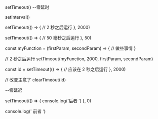 setTimeout()
  --零延时

setInterval()

setTimeout(() => {
  // 2 秒之后运行
}, 2000)

setTimeout(() => {
  // 50 毫秒之后运行
}, 50)

const myFunction = (firstParam, secondParam) => {
  // 做些事情
}

// 2 秒之后运行
setTimeout(myFunction, 2000, firstParam, secondParam)

const id = setTimeout(() => {
  // 应该在 2 秒之后运行
}, 2000)

// 改变主意了
clearTimeout(id)

--零延迟

setTimeout(() => {
  console.log('后者 ')
}, 0)

console.log(' 前者 ')



